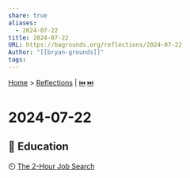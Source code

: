 ```yaml
---
share: true
aliases:
  - 2024-07-22
title: 2024-07-22
URL: https://bagrounds.org/reflections/2024-07-22
Author: "[[bryan-grounds]]"
tags: 
---
```

[Home](../index.md) > [Reflections](./index.md) | [⏮️](./2024-07-20.md) [⏭️](./2024-07-24.md)  
# 2024-07-22  
## 🧠 Education  
⏲️ [The 2-Hour Job Search](../books/the-2-hour-job-search.md)  
